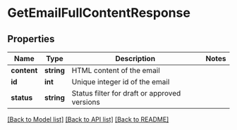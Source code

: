 # GetEmailFullContentResponse

## Properties
Name | Type | Description | Notes
------------ | ------------- | ------------- | -------------
**content** | **string** | HTML content of the email | 
**id** | **int** | Unique integer id of the email | 
**status** | **string** | Status filter for draft or approved versions | 

[[Back to Model list]](../README.md#documentation-for-models) [[Back to API list]](../README.md#documentation-for-api-endpoints) [[Back to README]](../README.md)


